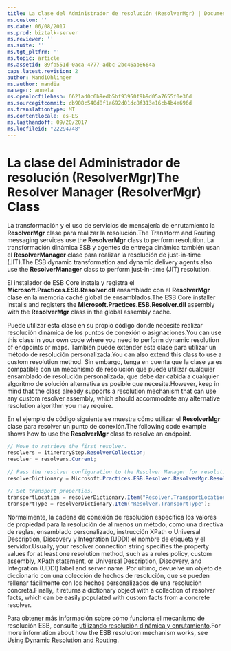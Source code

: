```yaml
---
title: La clase del Administrador de resolución (ResolverMgr) | Documentos de Microsoft
ms.custom: ''
ms.date: 06/08/2017
ms.prod: biztalk-server
ms.reviewer: ''
ms.suite: ''
ms.tgt_pltfrm: ''
ms.topic: article
ms.assetid: 89fa551d-0aca-4777-adbc-2bc46ab8664a
caps.latest.revision: 2
author: MandiOhlinger
ms.author: mandia
manager: anneta
ms.openlocfilehash: 6621ad0c6b9edb5bf93950f9b9d05a7655f0e36d
ms.sourcegitcommit: cb908c540d8f1a692d01dc8f313e16cb4b4e696d
ms.translationtype: MT
ms.contentlocale: es-ES
ms.lasthandoff: 09/20/2017
ms.locfileid: "22294748"
---
```

# <a name="the-resolver-manager-resolvermgr-class"></a><span data-ttu-id="e72f1-102">La clase del Administrador de resolución (ResolverMgr)</span><span class="sxs-lookup"><span data-stu-id="e72f1-102">The Resolver Manager (ResolverMgr) Class</span></span>
<span data-ttu-id="e72f1-103">La transformación y el uso de servicios de mensajería de enrutamiento la **ResolverMgr** clase para realizar la resolución.</span><span class="sxs-lookup"><span data-stu-id="e72f1-103">The Transform and Routing messaging services use the **ResolverMgr** class to perform resolution.</span></span> <span data-ttu-id="e72f1-104">La transformación dinámica ESB y agentes de entrega dinámica también usan el **ResolverManager** clase para realizar la resolución de just-in-time (JIT).</span><span class="sxs-lookup"><span data-stu-id="e72f1-104">The ESB dynamic transformation and dynamic delivery agents also use the **ResolverManager** class to perform just-in-time (JIT) resolution.</span></span>  
  
 <span data-ttu-id="e72f1-105">El instalador de ESB Core instala y registra el **Microsoft.Practices.ESB.Resolver.dll** ensamblado con el **ResolverMgr** clase en la memoria caché global de ensamblados.</span><span class="sxs-lookup"><span data-stu-id="e72f1-105">The ESB Core installer installs and registers the **Microsoft.Practices.ESB.Resolver.dll** assembly with the **ResolverMgr** class in the global assembly cache.</span></span>  
  
 <span data-ttu-id="e72f1-106">Puede utilizar esta clase en su propio código donde necesite realizar resolución dinámica de los puntos de conexión o asignaciones.</span><span class="sxs-lookup"><span data-stu-id="e72f1-106">You can use this class in your own code where you need to perform dynamic resolution of endpoints or maps.</span></span> <span data-ttu-id="e72f1-107">También puede extender esta clase para utilizar un método de resolución personalizada.</span><span class="sxs-lookup"><span data-stu-id="e72f1-107">You can also extend this class to use a custom resolution method.</span></span> <span data-ttu-id="e72f1-108">Sin embargo, tenga en cuenta que la clase ya es compatible con un mecanismo de resolución que puede utilizar cualquier ensamblado de resolución personalizada, que debe dar cabida a cualquier algoritmo de solución alternativa es posible que necesite.</span><span class="sxs-lookup"><span data-stu-id="e72f1-108">However, keep in mind that the class already supports a resolution mechanism that can use any custom resolver assembly, which should accommodate any alternative resolution algorithm you may require.</span></span>  
  
 <span data-ttu-id="e72f1-109">En el ejemplo de código siguiente se muestra cómo utilizar el **ResolverMgr** clase para resolver un punto de conexión.</span><span class="sxs-lookup"><span data-stu-id="e72f1-109">The following code example shows how to use the **ResolverMgr** class to resolve an endpoint.</span></span>  
  
```csharp  
// Move to retrieve the first resolver.  
resolvers = itineraryStep.ResolverCollection;  
resolver = resolvers.Current;  
  
// Pass the resolver configuration to the Resolver Manager for resolution.  
resolverDictionary = Microsoft.Practices.ESB.Resolver.ResolverMgr.Resolve(InboundMessage, resolver);  
  
// Set transport properties.  
transportLocation = resolverDictionary.Item("Resolver.TransportLocation");  
transportType = resolverDictionary.Item("Resolver.TransportType");  
```  
  
 <span data-ttu-id="e72f1-110">Normalmente, la cadena de conexión de resolución especifica los valores de propiedad para la resolución de al menos un método, como una directiva de reglas, ensamblado personalizado, instrucción XPath o Universal Description, Discovery y Integration (UDDI) el nombre de etiqueta y el servidor.</span><span class="sxs-lookup"><span data-stu-id="e72f1-110">Usually, your resolver connection string specifies the property values for at least one resolution method, such as a rules policy, custom assembly, XPath statement, or Universal Description, Discovery, and Integration (UDDI) label and server name.</span></span> <span data-ttu-id="e72f1-111">Por último, devuelve un objeto de diccionario con una colección de hechos de resolución, que se pueden rellenar fácilmente con los hechos personalizados de una resolución concreta.</span><span class="sxs-lookup"><span data-stu-id="e72f1-111">Finally, it returns a dictionary object with a collection of resolver facts, which can be easily populated with custom facts from a concrete resolver.</span></span>  
  
 <span data-ttu-id="e72f1-112">Para obtener más información sobre cómo funciona el mecanismo de resolución ESB, consulte [utilizando resolución dinámica y enrutamiento](../esb-toolkit/using-dynamic-resolution-and-routing.md).</span><span class="sxs-lookup"><span data-stu-id="e72f1-112">For more information about how the ESB resolution mechanism works, see [Using Dynamic Resolution and Routing](../esb-toolkit/using-dynamic-resolution-and-routing.md).</span></span>